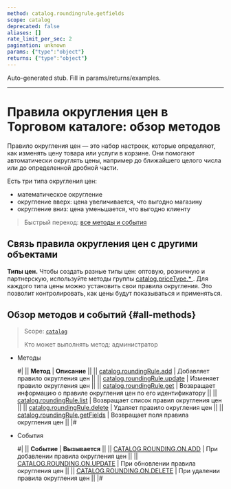 ```yaml
---
method: catalog.roundingrule.getfields
scope: catalog
deprecated: false
aliases: []
rate_limit_per_sec: 2
pagination: unknown
params: {"type":"object"}
returns: {"type":"object"}
---
```


Auto-generated stub. Fill in params/returns/examples.

---

# Правила округления цен в Торговом каталоге: обзор методов

Правило округления цен — это набор настроек, которые определяют, как изменять цену товара или услуги в корзине. Они помогают автоматически округлять цены, например до ближайшего целого числа или до определенной дробной части.

Есть три типа округления цен:
- математическое округление
- округление вверх: цена увеличивается, что выгодно магазину
- округление вниз: цена уменьшается, что выгодно клиенту

> Быстрый переход: [все методы и события](#all-methods) 

## Связь правила округления цен с другими объектами

**Типы цен.** Чтобы создать разные типы цен: оптовую, розничную и партнерскую, используйте методы группы [catalog.priceType.* ](../price-type/index.md). Для каждого типа цены можно установить свои правила округления. Это позволит контролировать, как цены будут показываться и применяться.

## Обзор методов и событий {#all-methods}

> Scope: [`catalog`](../../scopes/permissions.md)
>
> Кто может выполнять метод: администратор



- Методы

    #|
    || **Метод** | **Описание** ||
    || [catalog.roundingRule.add](./catalog-rounding-rule-add.md) | Добавляет правило округления цен ||
    || [catalog.roundingRule.update](./catalog-rounding-rule-update.md) | Изменяет правило округления цен ||
    || [catalog.roundingRule.get](./catalog-rounding-rule-get.md) | Возвращает информацию о правиле округления цен по его идентификатору ||
    || [catalog.roundingRule.list](./catalog-rounding-rule-list.md) | Возвращает список правил округления цен ||
    || [catalog.roundingRule.delete](./catalog-rounding-rule-delete.md) | Удаляет правило округления цен ||
    || [catalog.roundingRule.getFields](./catalog-rounding-rule-get-fields.md) | Возвращает поля правила округления цен ||
    |#

- События

    #|
    || **Событие** | **Вызывается** ||
    || [CATALOG.ROUNDING.ON.ADD](./events/catalog-rounding-on-add.md) | При добавлении правила округления цен ||
    || [CATALOG.ROUNDING.ON.UPDATE](./events/catalog-rounding-on-update.md) | При обновлении правила округления цен ||
    || [CATALOG.ROUNDING.ON.DELETE](./events/catalog-rounding-on-delete.md) | При удалении правила округления цен ||
    |#




